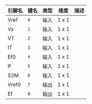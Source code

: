 <!--
DO NOT EDIT THIS FILE DIRECTLY.
This file is generated by tools/comp-docs.js.
All changes will be overwritten by regeneration.
-->

<slot class="model-pins">

| 引脚名 | 键名 | 类型 | 维度 | 描述 |
|:------ |:---- |:----:|:----:|:---- |
| Vref | `0` | 输入 | 1 x 1 |  |
| Vs | `1` | 输入 | 1 x 1 |  |
| VT | `2` | 输入 | 1 x 1 |  |
| IT | `3` | 输入 | 1 x 1 |  |
| Ef0 | `4` | 输入 | 1 x 1 |  |
| If | `5` | 输入 | 1 x 1 |  |
| S2M | `6` | 输入 | 1 x 1 |  |
| Vref0 | `7` | 输出 | 1 x 1 |  |
| Ef | `8` | 输出 | 1 x 1 |  |

</slot>
